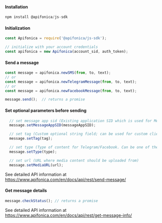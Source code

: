 #### Installation 

```javascript
npm install @apifonica/js-sdk
```

#### Initialization

```javascript
const Apifonica = require('@apifonica/js-sdk');

// initialize with your account credentials
const apifonica = new Apifonica(account_sid, auth_token);
```

#### Send a message
```javascript
const message = apifonica.newSMS(from, to, text);
// or
const message = apifonica.newTelegramMessage(from, to, text);
// or
const message = apifonica.newFacebookMessage(from, to, text);

message.send();  // returns a promise
```

#### Set optional parameters before sending

```javascript
  // set message app sid (Existing application SID which is used for Message operations)
  message.setMessageAppSID(messageAppSID);

  // set tag (Custom optional string field; can be used for custom client message filtering)
  message.setTag(tag);

  // set type (Type of content for Telegram/Facebook. Can be one of the following: image, gif, text, documentms, telegram, facebook)
  message.setType(type);

  // set url (URL where media content should be uploaded from)
  message.setMediaURL(url);
```

See detailed API information at <https://www.apifonica.com/en/docs/api/rest/send-message/>

#### Get message details

```javascript
message.checkStatus(); // returns a promise
```

See detailed API information at <https://www.apifonica.com/en/docs/api/rest/get-message-info/>